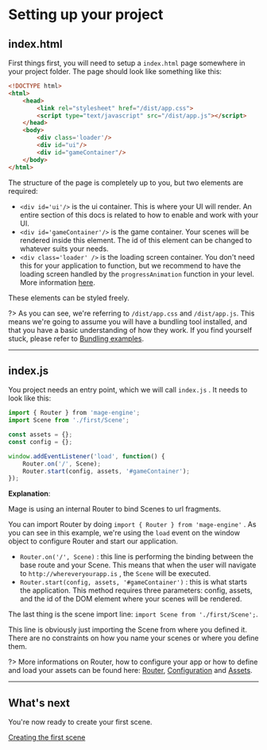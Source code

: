 # Setting up your project

## index.html

First things first, you will need to setup a `index.html` page somewhere in your project folder. The page should look like something like this:

```html
<!DOCTYPE html>
<html>
    <head>
        <link rel="stylesheet" href="/dist/app.css">
        <script type="text/javascript" src="/dist/app.js"></script>
    </head>
    <body>
        <div class='loader'/>
        <div id="ui"/>
        <div id="gameContainer"/>
    </body>
</html>
```

The structure of the page is completely up to you, but two elements are required:

- `<div id='ui'/>` is the ui container. This is where your UI will render. An entire section of this docs is related to how to enable and work with your UI.
- `<div id='gameContainer'/>` is the game container. Your scenes will be rendered inside this element. The id of this element can be changed to whatever suits your needs.
- `<div class='loader' />` is the loading screen container. You don't need this for your application to function, but we recommend to have the loading screen handled by the `progressAnimation` function in your level. More information [here](/engine/advanced/core/level.md?id=progressanimationcallback-function).

These elements can be styled freely.

?> As you can see, we're referring to `/dist/app.css` and `/dist/app.js`. This means we're going to assume you will have a bundling tool installed, and that you have a basic understanding of how they work. If you find yourself stuck, please refer to [Bundling examples](/engine/advanced/bundling.md).

---

## index.js

You project needs an entry point, which we will call `index.js` . It needs to look like this:

```js
import { Router } from 'mage-engine';
import Scene from './first/Scene';

const assets = {};
const config = {};

window.addEventListener('load', function() {
    Router.on('/', Scene);
    Router.start(config, assets, '#gameContainer');
});
```

**Explanation**:

Mage is using an internal Router to bind Scenes to url fragments.

You can import Router by doing `import { Router } from 'mage-engine'` . As you can see in this example, we're using the `load` event on the window object to configure Router and start our application.

- `Router.on('/', Scene)` : this line is performing the binding between the base route and your Scene. This means that when the user will navigate to `http://whereveryourapp.is` , the `Scene` will be executed.
- `Router.start(config, assets, '#gameContainer')` : this is what starts the application. This method requires three parameters: config, assets, and the id of the DOM element where your scenes will be rendered.

The last thing is the scene import line: `import Scene from './first/Scene';`.

This line is obviously just importing the Scene from where you defined it. There are no constraints on how you name your scenes or where you define them.

?> More informations on Router, how to configure your app or how to define and load your assets can be found here: [Router](/engine/advanced/router.md), [Configuration](/engine/advanced/configuration.md) and [Assets](/).

---

## What's next

You're now ready to create your first scene.

[Creating the first scene](/engine/getting-started/creating-first-scene.md)